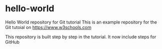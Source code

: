 # hello-world
Hello World repository for Git tutorial
This is an example repository for the Git tutoial on https://www.w3schools.com

This repository is built step by step in the tutorial. 
It now include steps for GitHub
